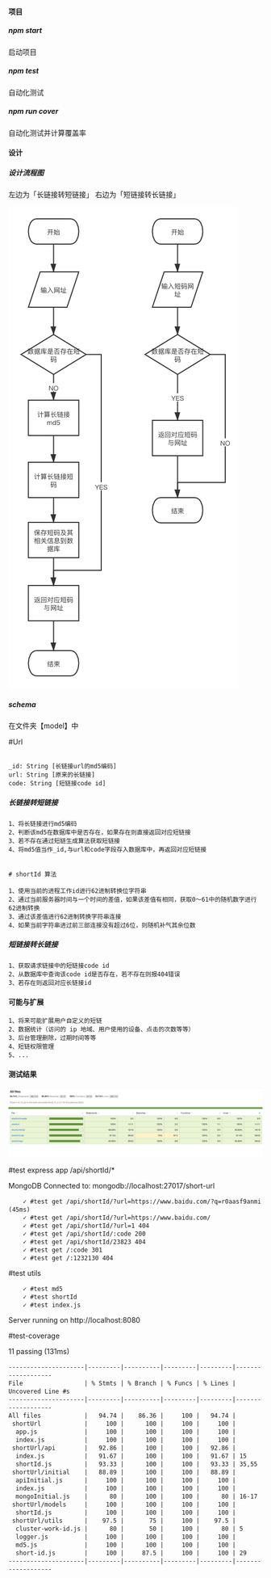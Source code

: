#### 项目


##### npm start

启动项目

##### npm test

自动化测试

##### npm run cover

自动化测试并计算覆盖率


#### 设计

##### 设计流程图

左边为「长链接转短链接」
右边为「短链接转长链接」

![Image text](picture.png)

##### schema

在文件夹【model】中

#Url
```

_id: String [长链接url的md5编码]
url: String [原来的长链接]
code: String [短链接code id]

```

##### 长链接转短链接
```
1、将长链接进行md5编码
2、判断该md5在数据库中是否存在，如果存在则直接返回对应短链接
3、若不存在通过短链生成算法获取短链接
4、将md5值当作_id,与url和code字段存入数据库中，再返回对应短链接


# shortId 算法

1、使用当前的进程工作id进行62进制转换位字符串
2、通过当前服务器时间与一个时间的差值，如果该差值有相同，获取0～61中的随机数字进行62进制转换
3、通过该差值进行62进制转换字符串连接
4、如果当前字符串进过前三部连接没有超过6位，则随机补气其余位数

```

##### 短链接转长链接

```
1、获取请求链接中的短链接code id
2、从数据库中查询该code id是否存在，若不存在则报404错误
3、若存在则返回对应长链接id
```



#### 可能与扩展

```
1、将来可能扩展用户自定义的短链
2、数据统计（访问的 ip 地域、用户使用的设备、点击的次数等等）
3、后台管理删除，过期时间等等
4、短链权限管理
5、...

```

#### 测试结果


![Image text](test-picture.jpg)

#test express app /api/shortId/*

MongoDB Connected to: mongodb://localhost:27017/short-url
```
    ✓ #test get /api/shortId/?url=https://www.baidu.com/?q=r0aasf9anmi (45ms)
    ✓ #test get /api/shortId/?url=https://www.baidu.com/
    ✓ #test get /api/shortId/?url=1 404
    ✓ #test get /api/shortId/:code 200
    ✓ #test get /api/shortId/23823 404
    ✓ #test get /:code 301
    ✓ #test get /:1232130 404
```
  #test utils
```
    ✓ #test md5
    ✓ #test shortId
    ✓ #test index.js
```
Server running on  http://localhost:8080

#test-coverage

  11 passing (131ms)

```
---------------------|---------|----------|---------|---------|-------------------
File                 | % Stmts | % Branch | % Funcs | % Lines | Uncovered Line #s 
---------------------|---------|----------|---------|---------|-------------------
All files            |   94.74 |    86.36 |     100 |   94.74 |                   
 shortUrl            |     100 |      100 |     100 |     100 |                   
  app.js             |     100 |      100 |     100 |     100 |                   
  index.js           |     100 |      100 |     100 |     100 |                   
 shortUrl/api        |   92.86 |      100 |     100 |   92.86 |                   
  index.js           |   91.67 |      100 |     100 |   91.67 | 15                
  shortId.js         |   93.33 |      100 |     100 |   93.33 | 35,55             
 shortUrl/initial    |   88.89 |      100 |     100 |   88.89 |                   
  apiInitial.js      |     100 |      100 |     100 |     100 |                   
  index.js           |     100 |      100 |     100 |     100 |                   
  mongoInitial.js    |      80 |      100 |     100 |      80 | 16-17             
 shortUrl/models     |     100 |      100 |     100 |     100 |                   
  shortId.js         |     100 |      100 |     100 |     100 |                   
 shortUrl/utils      |    97.5 |       75 |     100 |    97.5 |                   
  cluster-work-id.js |      80 |       50 |     100 |      80 | 5                 
  logger.js          |     100 |      100 |     100 |     100 |                   
  md5.js             |     100 |      100 |     100 |     100 |                   
  short-id.js        |     100 |     87.5 |     100 |     100 | 29                
---------------------|---------|----------|---------|---------|-------------------
```